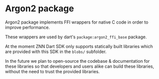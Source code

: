 # Argon2 package

Argon2 package implements FFI wrappers for native C code in order to improve performance.

These wrappers are used by dart's `package:argon2_ffi_base` package.

At the moment ZNN Dart SDK only supports statically built libraries which are provided with this SDK in the `blobs/`
subfolder.

In the future we plan to open-source the codebase & documentation for these libraries so that developers and users alike
can build these libraries, without the need to trust the provided libraries.
